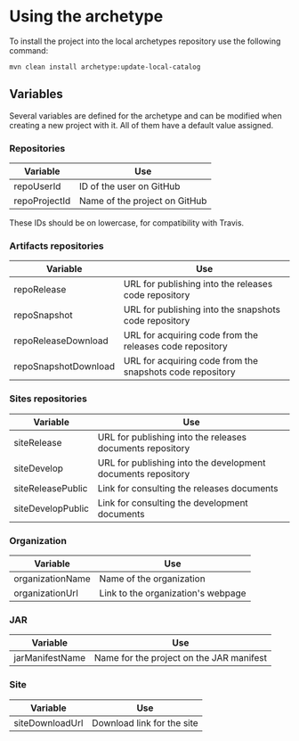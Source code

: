 # Using the archetype

To install the project into the local archetypes repository use the following command:

```
mvn clean install archetype:update-local-catalog
```

## Variables

Several variables are defined for the archetype and can be modified when creating a new project with it. All of them have a default value assigned.

### Repositories

|Variable|Use|
|---|---|
|repoUserId|ID of the user on GitHub|
|repoProjectId|Name of the project on GitHub|

These IDs should be on lowercase, for compatibility with Travis.

### Artifacts repositories

|Variable|Use|
|---|---|
|repoRelease|URL for publishing into the releases code repository|
|repoSnapshot|URL for publishing into the snapshots code repository|
|repoReleaseDownload|URL for acquiring code from the releases code repository|
|repoSnapshotDownload|URL for acquiring code from the snapshots code repository|

### Sites repositories

|Variable|Use|
|---|---|
|siteRelease|URL for publishing into the releases documents repository|
|siteDevelop|URL for publishing into the development documents repository|
|siteReleasePublic|Link for consulting the releases documents|
|siteDevelopPublic|Link for consulting the development documents|

### Organization

|Variable|Use|
|---|---|
|organizationName|Name of the organization|
|organizationUrl|Link to the organization's webpage|

### JAR

|Variable|Use|
|---|---|
|jarManifestName|Name for the project on the JAR manifest|

### Site

|Variable|Use|
|---|---|
|siteDownloadUrl|Download link for the site|